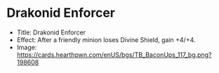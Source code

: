 # Drakonid Enforcer
- Title:  Drakonid Enforcer
- Effect:  After a friendly minion loses Divine Shield, gain +4/+4.
- Image:  https://cards.hearthpwn.com/enUS/bgs/TB_BaconUps_117_bg.png?198608
